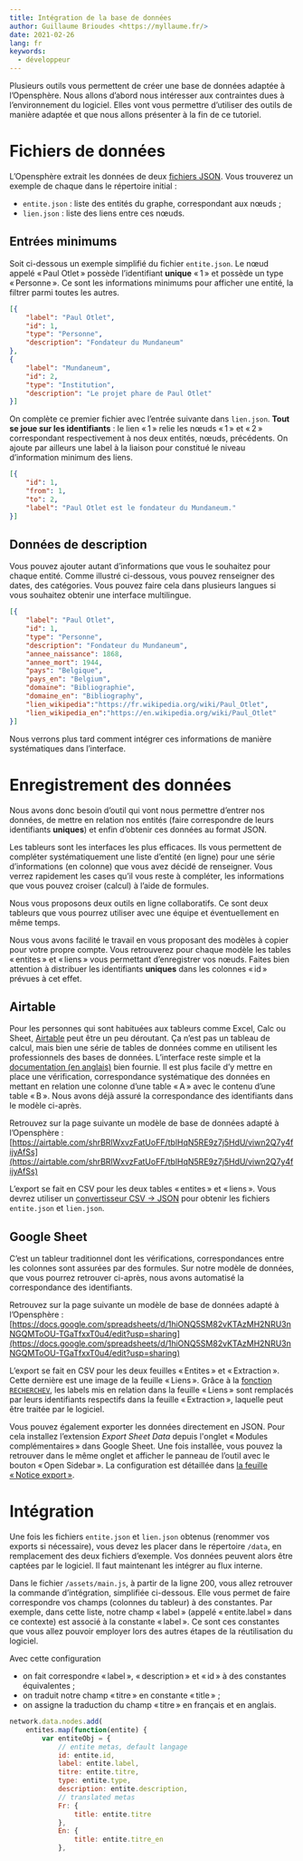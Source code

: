 ```yaml
---
title: Intégration de la base de données
author: Guillaume Brioudes <https://myllaume.fr/>
date: 2021-02-26
lang: fr
keywords:
  - développeur
---
```


Plusieurs outils vous permettent de créer une base de données adaptée à l’Opensphère. Nous allons d’abord nous intéresser aux contraintes dues à l’environnement du logiciel. Elles vont vous permettre d’utiliser des outils de manière adaptée et que nous allons présenter à la fin de ce tutoriel.

# Fichiers de données

L’Opensphère extrait les données de deux [fichiers JSON](https://developer.mozilla.org/fr/docs/Learn/JavaScript/Objects/JSON). Vous trouverez un exemple de chaque dans le répertoire initial :

- `entite.json` : liste des entités du graphe, correspondant aux nœuds ;
- `lien.json` : liste des liens entre ces nœuds.

## Entrées minimums

Soit ci-dessous un exemple simplifié du fichier `entite.json`. Le nœud appelé « Paul Otlet » possède l’identifiant **unique** « 1 » et possède un type « Personne ». Ce sont les informations minimums pour afficher une entité, la filtrer parmi toutes les autres.

```json
[{
    "label": "Paul Otlet",
    "id": 1,
    "type": "Personne",
    "description": "Fondateur du Mundaneum"
},
{
    "label": "Mundaneum",
    "id": 2,
    "type": "Institution",
    "description": "Le projet phare de Paul Otlet"
}]
```

On complète ce premier fichier avec l’entrée suivante dans `lien.json`. **Tout se joue sur les identifiants** : le lien « 1 » relie les nœuds « 1 » et « 2 » correspondant respectivement à nos deux entités, nœuds, précédents. On ajoute par ailleurs une label à la liaison pour constitué le niveau d’information minimum des liens.

```json
[{
    "id": 1,
    "from": 1,
    "to": 2,
    "label": "Paul Otlet est le fondateur du Mundaneum."
}]
```

## Données de description

Vous pouvez ajouter autant d’informations que vous le souhaitez pour chaque entité. Comme illustré ci-dessous, vous pouvez renseigner des dates, des catégories. Vous pouvez faire cela dans plusieurs langues si vous souhaitez obtenir une interface multilingue.

```json
[{
    "label": "Paul Otlet",
    "id": 1,
    "type": "Personne",
    "description": "Fondateur du Mundaneum",
    "annee_naissance": 1868,
    "annee_mort": 1944,
    "pays": "Belgique",
    "pays_en": "Belgium",
    "domaine": "Bibliographie",
    "domaine_en": "Bibliography",
    "lien_wikipedia":"https://fr.wikipedia.org/wiki/Paul_Otlet",
    "lien_wikipedia_en":"https://en.wikipedia.org/wiki/Paul_Otlet"
}]
```

Nous verrons plus tard comment intégrer ces informations de manière systématiques dans l’interface.

# Enregistrement des données

Nous avons donc besoin d’outil qui vont nous permettre d’entrer nos données, de mettre en relation nos entités (faire correspondre de leurs identifiants **uniques**) et enfin d’obtenir ces données au format JSON.

Les tableurs sont les interfaces les plus efficaces. Ils vous permettent de compléter systématiquement une liste d’entité (en ligne) pour une série d’informations (en colonne) que vous avez décidé de renseigner. Vous verrez rapidement les cases qu’il vous reste à compléter, les informations que vous pouvez croiser (calcul) à l’aide de formules.

Nous vous proposons deux outils en ligne collaboratifs. Ce sont deux tableurs que vous pourrez utiliser avec une équipe et éventuellement en même temps.

Nous vous avons facilité le travail en vous proposant des modèles à copier pour votre propre compte. Vous retrouverez pour chaque modèle les tables « entites » et « liens » vous permettant d’enregistrer vos nœuds. Faites bien attention à distribuer les identifiants **uniques** dans les colonnes « id » prévues à cet effet.

## Airtable

Pour les personnes qui sont habituées aux tableurs comme Excel, Calc ou Sheet, [Airtable](https://airtable.com/) peut être un peu déroutant. Ça n’est pas un tableau de calcul, mais bien une série de tables de données comme en utilisent les professionnels des bases de données. L’interface reste simple et la [documentation (en anglais)](https://support.airtable.com/hc/en-us) bien fournie. Il est plus facile d’y mettre en place une vérification, correspondance systématique des données en mettant en relation une colonne d’une table « A » avec le contenu d’une table « B ». Nous avons déjà assuré la correspondance des identifiants dans le modèle ci-après.

Retrouvez sur la page suivante un modèle de base de données adapté à l’Opensphère : [https://airtable.com/shrBRlWxvzFatUoFF/tblHqN5RE9z7j5HdU/viwn2Q7y4fijyAfSs](https://airtable.com/shrBRlWxvzFatUoFF/tblHqN5RE9z7j5HdU/viwn2Q7y4fijyAfSs)

L’export se fait en CSV pour les deux tables « entites » et « liens ». Vous devrez utiliser un [convertisseur CSV → JSON](http://convertcsv.com/json-to-csv.htm) pour obtenir les fichiers `entite.json` et `lien.json`.

## Google Sheet

C’est un tableur traditionnel dont les vérifications, correspondances entre les colonnes sont assurées par des formules. Sur notre modèle de données, que vous pourrez retrouver ci-après, nous avons automatisé la correspondance des identifiants.

Retrouvez sur la page suivante un modèle de base de données adapté à l’Opensphère : [https://docs.google.com/spreadsheets/d/1hiONQ5SM82vKTAzMH2NRU3nNGQMToOU-TGaTfxxT0u4/edit?usp=sharing](https://docs.google.com/spreadsheets/d/1hiONQ5SM82vKTAzMH2NRU3nNGQMToOU-TGaTfxxT0u4/edit?usp=sharing)

L’export se fait en CSV pour les deux feuilles « Entites » et « Extraction ». Cette dernière est une image de la feuille « Liens ». Grâce à la [fonction `RECHERCHEV`](https://support.google.com/docs/answer/3093318?hl=fr), les labels mis en relation dans la feuille « Liens » sont remplacés par leurs identifiants respectifs dans la feuille « Extraction », laquelle peut être traitée par le logiciel.

Vous pouvez également exporter les données directement en JSON. Pour cela installez l’extension *Export Sheet Data* depuis l'onglet « Modules complémentaires » dans Google Sheet. Une fois installée, vous pouvez la retrouver dans le même onglet et afficher le panneau de l’outil avec le bouton « Open Sidebar ». La configuration est détaillée dans [la feuille « Notice export »](https://docs.google.com/spreadsheets/d/1hiONQ5SM82vKTAzMH2NRU3nNGQMToOU-TGaTfxxT0u4/edit#gid=1378398983).

# Intégration

Une fois les fichiers `entite.json` et `lien.json` obtenus (renommer vos exports si nécessaire), vous devez les placer dans le répertoire `/data`, en remplacement des deux fichiers d’exemple. Vos données peuvent alors être captées par le logiciel. Il faut maintenant les intégrer au flux interne.

Dans le fichier `/assets/main.js`, à partir de la ligne 200, vous allez retrouver la commande d’intégration, simplifiée ci-dessous. Elle vous permet de faire correspondre vos champs (colonnes du tableur) à des constantes. Par exemple, dans cette liste, notre champ « label » (appelé « entite.label » dans ce contexte) est associé à la constante « label ». Ce sont ces constantes que vous allez pouvoir employer lors des autres étapes de la réutilisation du logiciel.

Avec cette configuration

- on fait correspondre « label », « description » et « id » à des constantes équivalentes ;
- on traduit notre champ « titre » en constante « title » ;
- on assigne la traduction du champ « titre » en français et en anglais.

```javascript
network.data.nodes.add(
    entites.map(function(entite) {
        var entiteObj = {
            // entite metas, default langage
            id: entite.id,
            label: entite.label,
            titre: entite.titre,
            type: entite.type,
            description: entite.description,
            // translated metas
            Fr: {
                title: entite.titre
            },
            En: {
                title: entite.titre_en
            },
```